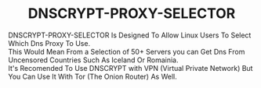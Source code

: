 <head>
<title>DNSCRYPT-PROXY-SELECTOR</title>
<link rel="stylesheet" type="text/css" href="main.css"/>
</head>

<div id="header">
<center><h1>DNSCRYPT-PROXY-SELECTOR</h1></center></div>

<p>DNSCRYPT-PROXY-SELECTOR Is Designed To Allow Linux Users To Select Which Dns Proxy To Use. <br> This Would Mean From a 
Selection of 50+ Servers you can Get Dns From Uncensored Countries Such As Iceland Or Romainia.<br> It's Recomended To Use DNSCRYPT
with VPN (Virtual Private Network) But You Can Use It With Tor (The Onion Router) As Well.</p>


